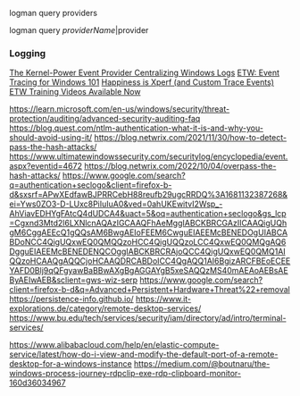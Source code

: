 
logman query providers

logman query $providerName|$provider

### Logging
[The Kernel-Power Event Provider ](https://www.geoffchappell.com/studies/windows/km/ntoskrnl/events/microsoft-windows-kernel-power.htm)
[Centralizing Windows Logs](https://www.loggly.com/ultimate-guide/centralizing-windows-logs/)
[ETW: Event Tracing for Windows 101](https://www.ired.team/miscellaneous-reversing-forensics/windows-kernel-internals/etw-event-tracing-for-windows-101)
[Happiness is Xperf (and Custom Trace Events)](https://www.osr.com/nt-insider/2015-issue1/happiness-xperf/#:~:text=Xperf%20itself%20is%20simply%20a,Filter%20Manager%2C%20etc)
[ETW Training Videos Available Now](https://randomascii.wordpress.com/2014/08/19/etw-training-videos-available-now/)


https://learn.microsoft.com/en-us/windows/security/threat-protection/auditing/advanced-security-auditing-faq
https://blog.quest.com/ntlm-authentication-what-it-is-and-why-you-should-avoid-using-it/
https://blog.netwrix.com/2021/11/30/how-to-detect-pass-the-hash-attacks/
https://www.ultimatewindowssecurity.com/securitylog/encyclopedia/event.aspx?eventid=4672
https://blog.netwrix.com/2022/10/04/overpass-the-hash-attacks/
https://www.google.com/search?q=authentication+seclogo&client=firefox-b-d&sxsrf=APwXEdfawBJPRRCebH88reufb29ugcRRDQ%3A1681132387268&ei=Yws0ZO3-D-LUxc8PiIuIuA0&ved=0ahUKEwitvI2Wsp_-AhViavEDHYgFAtcQ4dUDCA4&uact=5&oq=authentication+seclogo&gs_lcp=Cgxnd3Mtd2l6LXNlcnAQAzIGCAAQFhAeMggIABCKBRCGAzIICAAQigUQhgM6CggAEEcQ1gQQsAM6BwgAEIoFEEM6CwguEIAEEMcBENEDOgUIABCABDoNCC4QigUQxwEQ0QMQQzoHCC4QigUQQzoLCC4QxwEQ0QMQgAQ6DgguEIAEEMcBENEDENQCOggIABCKBRCRAjoQCC4QigUQxwEQ0QMQ1AIQQzoHCAAQgAQQCjoHCAAQDRCABDoICC4QgAQQ1AI6BgizARCFBEoECEEYAFD0Blj9qQFgyawBaBBwAXgBgAGGAYgB5xeSAQQzMS40mAEAoAEBsAEByAEIwAEB&sclient=gws-wiz-serp
https://www.google.com/search?client=firefox-b-d&q=Advanced+Persistent+Hardware+Threat%22+removal
https://persistence-info.github.io/
https://www.it-explorations.de/category/remote-desktop-services/
https://www.bu.edu/tech/services/security/iam/directory/ad/intro/terminal-services/

https://www.alibabacloud.com/help/en/elastic-compute-service/latest/how-do-i-view-and-modify-the-default-port-of-a-remote-desktop-for-a-windows-instance
https://medium.com/@boutnaru/the-windows-process-journey-rdpclip-exe-rdp-clipboard-monitor-160d36034967
